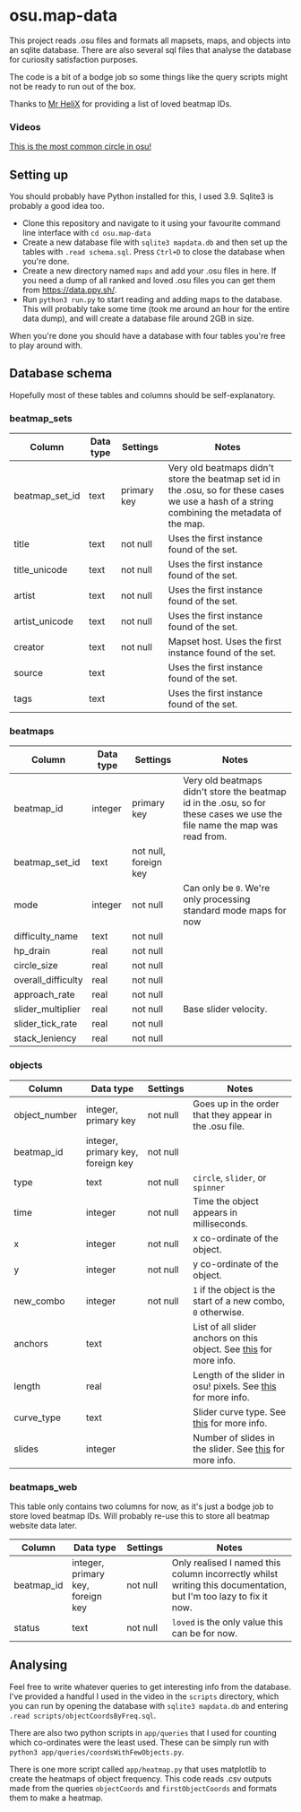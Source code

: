 # osu.map-data

This project reads .osu files and formats all mapsets, maps, and objects into an sqlite database. There are also several sql files that analyse the database for curiosity satisfaction purposes.

The code is a bit of a bodge job so some things like the query scripts might not be ready to run out of the box.

Thanks to [Mr HeliX](https://osu.ppy.sh/users/2330619) for providing a list of loved beatmap IDs.

### Videos
[This is the most common circle in osu!](https://youtu.be/bOLI0pVpfy)

## Setting up

You should probably have Python installed for this, I used 3.9. Sqlite3 is probably a good idea too.

- Clone this repository and navigate to it using your favourite command line interface with `cd osu.map-data`
- Create a new database file with `sqlite3 mapdata.db` and then set up the tables with `.read schema.sql`. Press `Ctrl+D` to close the database when you're done.
- Create a new directory named `maps` and add your .osu files in here. If you need a dump of all ranked and loved .osu files you can get them from https://data.ppy.sh/.
- Run `python3 run.py` to start reading and adding maps to the database. This will probably take some time (took me around an hour for the entire data dump), and will create a database file around 2GB in size.

When you're done you should have a database with four tables you're free to play around with.

## Database schema

Hopefully most of these tables and columns should be self-explanatory.

### beatmap_sets

| Column | Data type | Settings | Notes |
| ------ | --------- | -------- | ----- |
| beatmap_set_id | text | primary key | Very old beatmaps didn't store the beatmap set id in the .osu, so for these cases we use a hash of a string combining the metadata of the map. |
| title | text | not null | Uses the first instance found of the set. |
| title_unicode | text | not null | Uses the first instance found of the set. |
| artist | text | not null | Uses the first instance found of the set. |
| artist_unicode | text | not null | Uses the first instance found of the set.|
| creator | text | not null | Mapset host. Uses the first instance found of the set. |
| source | text | | Uses the first instance found of the set. |
| tags | text | | Uses the first instance found of the set. |

### beatmaps
| Column | Data type | Settings | Notes |
| ------ | --------- | -------- | ----- |
| beatmap_id | integer | primary key | Very old beatmaps didn't store the beatmap id in the .osu, so for these cases we use the file name the map was read from. |
| beatmap_set_id | text | not null, foreign key | |
| mode | integer | not null | Can only be `0`. We're only processing standard mode maps for now |
| difficulty_name | text | not null | |
| hp_drain | real | not null | |
| circle_size | real | not null | |
| overall_difficulty | real | not null | |
| approach_rate | real | not null | |
| slider_multiplier | real | not null | Base slider velocity. |
| slider_tick_rate | real | not null | |
| stack_leniency | real | not null | |

### objects
| Column | Data type | Settings | Notes |
| ------ | --------- | -------- | ----- |
| object_number | integer, primary key | not null | Goes up in the order that they appear in the .osu file. |
| beatmap_id | integer, primary key, foreign key | not null | |
| type | text | not null | `circle`, `slider`, or `spinner` |
| time | integer | not null | Time the object appears in milliseconds. |
| x | integer | not null | x co-ordinate of the object. |
| y | integer | not null | y co-ordinate of the object. |
| new_combo | integer | not null | `1` if the object is the start of a new combo, `0` otherwise. |
| anchors | text | | List of all slider anchors on this object. See [this](https://osu.ppy.sh/wiki/en/osu%21_File_Formats/Osu_%28file_format%29#sliders) for more info. |
| length | real | | Length of the slider in osu! pixels. See [this](https://osu.ppy.sh/wiki/en/osu%21_File_Formats/Osu_%28file_format%29#sliders) for more info. |
| curve_type | text | | Slider curve type. See [this](https://osu.ppy.sh/wiki/en/osu%21_File_Formats/Osu_%28file_format%29#sliders) for more info. |
| slides | integer | | Number of slides in the slider. See [this](https://osu.ppy.sh/wiki/en/osu%21_File_Formats/Osu_%28file_format%29#sliders) for more info. |

### beatmaps_web
This table only contains two columns for now, as it's just a bodge job to store loved beatmap IDs. Will probably re-use this to store all beatmap website data later.

| Column | Data type | Settings | Notes |
| ------ | --------- | -------- | ----- |
| beatmap_id | integer, primary key, foreign key | not null | Only realised I named this column incorrectly whilst writing this documentation, but I'm too lazy to fix it now. |
| status | text | not null | `loved` is the only value this can be for now. |

## Analysing

Feel free to write whatever queries to get interesting info from the database. I've provided a handful I used in the video in the `scripts` directory, which you can run by opening the database with `sqlite3 mapdata.db` and entering `.read scripts/objectCoordsByFreq.sql`.

There are also two python scripts in `app/queries` that I used for counting which co-ordinates were the least used. These can be simply run with `python3 app/queries/coordsWithFewObjects.py`.

There is one more script called `app/heatmap.py` that uses matplotlib to create the heatmaps of object frequency. This code reads .csv outputs made from the queries `objectCoords` and  `firstObjectCoords` and formats them to make a heatmap.
